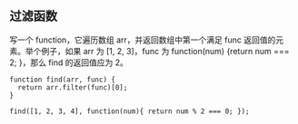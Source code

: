 ## 过滤函数
写一个 function，它遍历数组 arr，并返回数组中第一个满足 func 返回值的元素。举个例子，如果 arr 为 [1, 2, 3]，func 为 function(num) {return num === 2; }，那么 find 的返回值应为 2。
```
function find(arr, func) {
  return arr.filter(func)[0];
}

find([1, 2, 3, 4], function(num){ return num % 2 === 0; });

```
